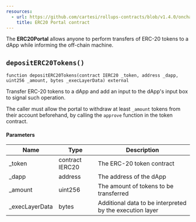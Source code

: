 ```yaml
---
resources:
  - url: https://github.com/cartesi/rollups-contracts/blob/v1.4.0/onchain/rollups/contracts/portals/ERC20Portal.sol
    title: ERC20 Portal contract
---
```


The **ERC20Portal** allows anyone to perform transfers of
ERC-20 tokens to a dApp while informing the off-chain machine.

## `depositERC20Tokens()`

```solidity
function depositERC20Tokens(contract IERC20 _token, address _dapp, uint256 _amount, bytes _execLayerData) external
```

Transfer ERC-20 tokens to a dApp and add an input to
the dApp's input box to signal such operation.

The caller must allow the portal to withdraw at least `_amount` tokens
from their account beforehand, by calling the `approve` function in the
token contract.

#### Parameters

| Name            | Type            | Description                                              |
| --------------- | --------------- | -------------------------------------------------------- |
| \_token         | contract IERC20 | The ERC-20 token contract                                |
| \_dapp          | address         | The address of the dApp                                  |
| \_amount        | uint256         | The amount of tokens to be transferred                   |
| \_execLayerData | bytes           | Additional data to be interpreted by the execution layer |

